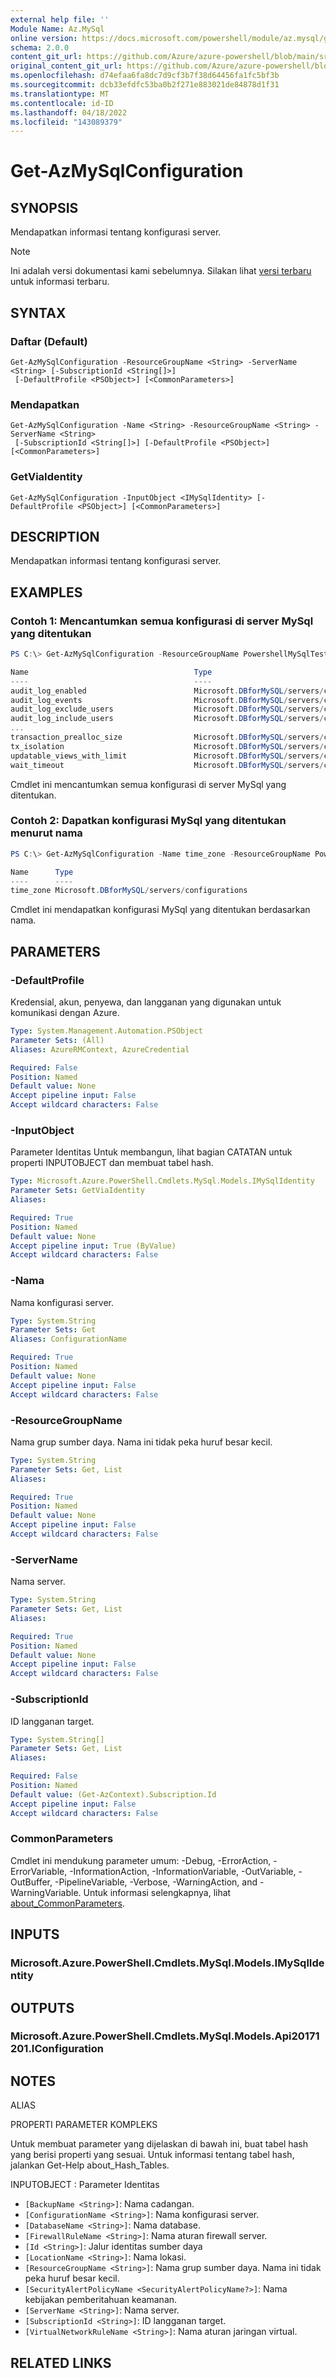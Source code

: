 ```yaml
---
external help file: ''
Module Name: Az.MySql
online version: https://docs.microsoft.com/powershell/module/az.mysql/get-azmysqlconfiguration
schema: 2.0.0
content_git_url: https://github.com/Azure/azure-powershell/blob/main/src/MySql/help/Get-AzMySqlConfiguration.md
original_content_git_url: https://github.com/Azure/azure-powershell/blob/main/src/MySql/help/Get-AzMySqlConfiguration.md
ms.openlocfilehash: d74efaa6fa8dc7d9cf3b7f38d64456fa1fc5bf3b
ms.sourcegitcommit: dcb33efdfc53ba0b2f271e883021de84878d1f31
ms.translationtype: MT
ms.contentlocale: id-ID
ms.lasthandoff: 04/18/2022
ms.locfileid: "143089379"
---
```

# Get-AzMySqlConfiguration

## SYNOPSIS
Mendapatkan informasi tentang konfigurasi server.

> [!NOTE]
>Ini adalah versi dokumentasi kami sebelumnya. Silakan lihat [versi terbaru](/powershell/module/az.mysql/get-azmysqlconfiguration) untuk informasi terbaru.

## SYNTAX

### Daftar (Default)
```
Get-AzMySqlConfiguration -ResourceGroupName <String> -ServerName <String> [-SubscriptionId <String[]>]
 [-DefaultProfile <PSObject>] [<CommonParameters>]
```

### Mendapatkan
```
Get-AzMySqlConfiguration -Name <String> -ResourceGroupName <String> -ServerName <String>
 [-SubscriptionId <String[]>] [-DefaultProfile <PSObject>] [<CommonParameters>]
```

### GetViaIdentity
```
Get-AzMySqlConfiguration -InputObject <IMySqlIdentity> [-DefaultProfile <PSObject>] [<CommonParameters>]
```

## DESCRIPTION
Mendapatkan informasi tentang konfigurasi server.

## EXAMPLES

### Contoh 1: Mencantumkan semua konfigurasi di server MySql yang ditentukan
```powershell
PS C:\> Get-AzMySqlConfiguration -ResourceGroupName PowershellMySqlTest -ServerName mysql-test

Name                                     Type
----                                     ----
audit_log_enabled                        Microsoft.DBforMySQL/servers/configurations
audit_log_events                         Microsoft.DBforMySQL/servers/configurations
audit_log_exclude_users                  Microsoft.DBforMySQL/servers/configurations
audit_log_include_users                  Microsoft.DBforMySQL/servers/configurations
...
transaction_prealloc_size                Microsoft.DBforMySQL/servers/configurations
tx_isolation                             Microsoft.DBforMySQL/servers/configurations
updatable_views_with_limit               Microsoft.DBforMySQL/servers/configurations
wait_timeout                             Microsoft.DBforMySQL/servers/configurations
```

Cmdlet ini mencantumkan semua konfigurasi di server MySql yang ditentukan.

### Contoh 2: Dapatkan konfigurasi MySql yang ditentukan menurut nama
```powershell
PS C:\> Get-AzMySqlConfiguration -Name time_zone -ResourceGroupName PowershellMySqlTest -ServerName mysql-test

Name      Type
----      ----
time_zone Microsoft.DBforMySQL/servers/configurations
```

Cmdlet ini mendapatkan konfigurasi MySql yang ditentukan berdasarkan nama.

## PARAMETERS

### -DefaultProfile
Kredensial, akun, penyewa, dan langganan yang digunakan untuk komunikasi dengan Azure.

```yaml
Type: System.Management.Automation.PSObject
Parameter Sets: (All)
Aliases: AzureRMContext, AzureCredential

Required: False
Position: Named
Default value: None
Accept pipeline input: False
Accept wildcard characters: False
```

### -InputObject
Parameter Identitas Untuk membangun, lihat bagian CATATAN untuk properti INPUTOBJECT dan membuat tabel hash.

```yaml
Type: Microsoft.Azure.PowerShell.Cmdlets.MySql.Models.IMySqlIdentity
Parameter Sets: GetViaIdentity
Aliases:

Required: True
Position: Named
Default value: None
Accept pipeline input: True (ByValue)
Accept wildcard characters: False
```

### -Nama
Nama konfigurasi server.

```yaml
Type: System.String
Parameter Sets: Get
Aliases: ConfigurationName

Required: True
Position: Named
Default value: None
Accept pipeline input: False
Accept wildcard characters: False
```

### -ResourceGroupName
Nama grup sumber daya.
Nama ini tidak peka huruf besar kecil.

```yaml
Type: System.String
Parameter Sets: Get, List
Aliases:

Required: True
Position: Named
Default value: None
Accept pipeline input: False
Accept wildcard characters: False
```

### -ServerName
Nama server.

```yaml
Type: System.String
Parameter Sets: Get, List
Aliases:

Required: True
Position: Named
Default value: None
Accept pipeline input: False
Accept wildcard characters: False
```

### -SubscriptionId
ID langganan target.

```yaml
Type: System.String[]
Parameter Sets: Get, List
Aliases:

Required: False
Position: Named
Default value: (Get-AzContext).Subscription.Id
Accept pipeline input: False
Accept wildcard characters: False
```

### CommonParameters
Cmdlet ini mendukung parameter umum: -Debug, -ErrorAction, -ErrorVariable, -InformationAction, -InformationVariable, -OutVariable, -OutBuffer, -PipelineVariable, -Verbose, -WarningAction, and -WarningVariable. Untuk informasi selengkapnya, lihat [about_CommonParameters](http://go.microsoft.com/fwlink/?LinkID=113216).

## INPUTS

### Microsoft.Azure.PowerShell.Cmdlets.MySql.Models.IMySqlIdentity

## OUTPUTS

### Microsoft.Azure.PowerShell.Cmdlets.MySql.Models.Api20171201.IConfiguration

## NOTES

ALIAS

PROPERTI PARAMETER KOMPLEKS

Untuk membuat parameter yang dijelaskan di bawah ini, buat tabel hash yang berisi properti yang sesuai. Untuk informasi tentang tabel hash, jalankan Get-Help about_Hash_Tables.


INPUTOBJECT <IMySqlIdentity>: Parameter Identitas
  - `[BackupName <String>]`: Nama cadangan.
  - `[ConfigurationName <String>]`: Nama konfigurasi server.
  - `[DatabaseName <String>]`: Nama database.
  - `[FirewallRuleName <String>]`: Nama aturan firewall server.
  - `[Id <String>]`: Jalur identitas sumber daya
  - `[LocationName <String>]`: Nama lokasi.
  - `[ResourceGroupName <String>]`: Nama grup sumber daya. Nama ini tidak peka huruf besar kecil.
  - `[SecurityAlertPolicyName <SecurityAlertPolicyName?>]`: Nama kebijakan pemberitahuan keamanan.
  - `[ServerName <String>]`: Nama server.
  - `[SubscriptionId <String>]`: ID langganan target.
  - `[VirtualNetworkRuleName <String>]`: Nama aturan jaringan virtual.

## RELATED LINKS

